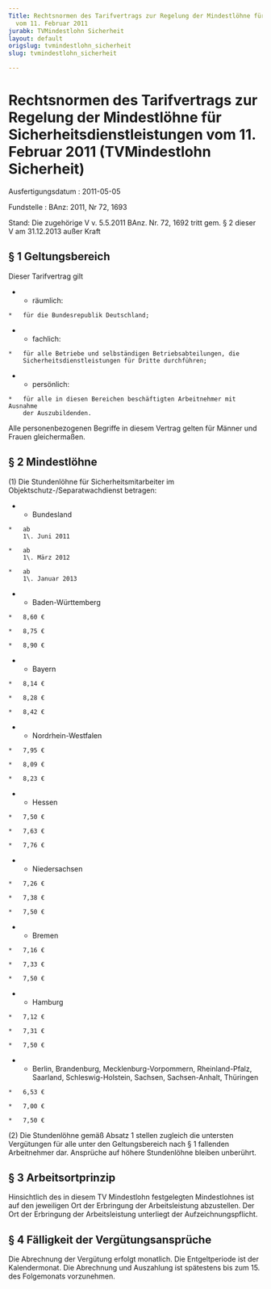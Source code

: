 ```yaml
---
Title: Rechtsnormen des Tarifvertrags zur Regelung der Mindestlöhne für Sicherheitsdienstleistungen
  vom 11. Februar 2011
jurabk: TVMindestlohn Sicherheit
layout: default
origslug: tvmindestlohn_sicherheit
slug: tvmindestlohn_sicherheit

---
```


# Rechtsnormen des Tarifvertrags zur Regelung der Mindestlöhne für Sicherheitsdienstleistungen vom 11. Februar 2011 (TVMindestlohn Sicherheit)

Ausfertigungsdatum
:   2011-05-05

Fundstelle
:   BAnz: 2011, Nr 72, 1693

Stand: Die zugehörige V v. 5.5.2011 BAnz. Nr. 72, 1692 tritt gem. § 2 dieser V am 31.12.2013 außer Kraft

## § 1 Geltungsbereich

Dieser Tarifvertrag gilt

*    *   räumlich:

    *   für die Bundesrepublik Deutschland;


*    *   fachlich:

    *   für alle Betriebe und selbständigen Betriebsabteilungen, die
        Sicherheitsdienstleistungen für Dritte durchführen;


*    *   persönlich:

    *   für alle in diesen Bereichen beschäftigten Arbeitnehmer mit Ausnahme
        der Auszubildenden.



Alle personenbezogenen Begriffe in diesem Vertrag gelten für Männer
und Frauen gleichermaßen.


## § 2 Mindestlöhne

(1) Die Stundenlöhne für Sicherheitsmitarbeiter im
Objektschutz-/Separatwachdienst betragen:

*    *   Bundesland

    *   ab
        1\. Juni 2011

    *   ab
        1\. März 2012

    *   ab
        1\. Januar 2013


*    *   Baden-Württemberg

    *   8,60 €

    *   8,75 €

    *   8,90 €


*    *   Bayern

    *   8,14 €

    *   8,28 €

    *   8,42 €


*    *   Nordrhein-Westfalen

    *   7,95 €

    *   8,09 €

    *   8,23 €


*    *   Hessen

    *   7,50 €

    *   7,63 €

    *   7,76 €


*    *   Niedersachsen

    *   7,26 €

    *   7,38 €

    *   7,50 €


*    *   Bremen

    *   7,16 €

    *   7,33 €

    *   7,50 €


*    *   Hamburg

    *   7,12 €

    *   7,31 €

    *   7,50 €


*    *   Berlin, Brandenburg, Mecklenburg-Vorpommern, Rheinland-Pfalz,
        Saarland, Schleswig-Holstein, Sachsen, Sachsen-Anhalt, Thüringen

    *   6,53 €

    *   7,00 €

    *   7,50 €




(2) Die Stundenlöhne gemäß Absatz 1 stellen zugleich die untersten
Vergütungen für alle unter den Geltungsbereich nach § 1 fallenden
Arbeitnehmer dar. Ansprüche auf höhere Stundenlöhne bleiben unberührt.



## § 3 Arbeitsortprinzip

Hinsichtlich des in diesem TV Mindestlohn festgelegten Mindestlohnes
ist auf den jeweiligen Ort der Erbringung der Arbeitsleistung
abzustellen. Der Ort der Erbringung der Arbeitsleistung unterliegt der
Aufzeichnungspflicht.


## § 4 Fälligkeit der Vergütungsansprüche

Die Abrechnung der Vergütung erfolgt monatlich. Die Entgeltperiode ist
der Kalendermonat. Die Abrechnung und Auszahlung ist spätestens bis
zum 15. des Folgemonats vorzunehmen.

